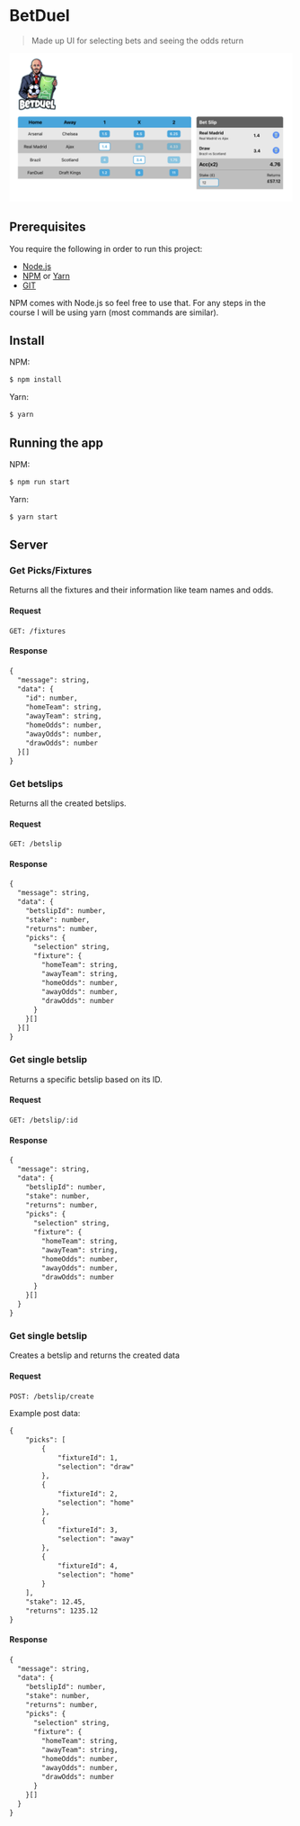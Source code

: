 # BetDuel
> Made up UI for selecting bets and seeing the odds return

![BetDuel](https://github.com/darrenkeen/betduel/blob/main/src/assets/betduel-web.png?raw=true)

## Prerequisites
You require the following in order to run this project:
- [Node.js](https://nodejs.org/en/download/)
- [NPM](https://docs.npmjs.com/downloading-and-installing-node-js-and-npm) or [Yarn](https://classic.yarnpkg.com/lang/en/docs/install/)
- [GIT](https://git-scm.com/book/en/v2/Getting-Started-Installing-Git)

NPM comes with Node.js so feel free to use that. For any steps in the course I will be using yarn (most commands are similar).

## Install
NPM:
```sh
$ npm install
```

Yarn:
```sh
$ yarn
```

## Running the app
NPM:
```sh
$ npm run start
```

Yarn:
```sh
$ yarn start
```

## Server 

### Get Picks/Fixtures
Returns all the fixtures and their information like team names and odds.

#### Request
```
GET: /fixtures
```
#### Response
```
{
  "message": string,
  "data": {
    "id": number,
    "homeTeam": string,
    "awayTeam": string,
    "homeOdds": number,
    "awayOdds": number,
    "drawOdds": number
  }[]
}
```


### Get betslips
Returns all the created betslips.

#### Request
```
GET: /betslip
```
#### Response
```
{
  "message": string,
  "data": {
    "betslipId": number,
    "stake": number,
    "returns": number,
    "picks": {
      "selection" string,
      "fixture": {
        "homeTeam": string,
        "awayTeam": string,
        "homeOdds": number,
        "awayOdds": number,
        "drawOdds": number
      }
    }[]
  }[]
}
```

### Get single betslip
Returns a specific betslip based on its ID.

#### Request
```
GET: /betslip/:id
```
#### Response
```
{
  "message": string,
  "data": {
    "betslipId": number,
    "stake": number,
    "returns": number,
    "picks": {
      "selection" string,
      "fixture": {
        "homeTeam": string,
        "awayTeam": string,
        "homeOdds": number,
        "awayOdds": number,
        "drawOdds": number
      }
    }[]
  }
}
```

### Get single betslip
Creates a betslip and returns the created data

#### Request
```
POST: /betslip/create
```
Example post data:
```
{
	"picks": [
		{
			"fixtureId": 1,
			"selection": "draw"
		},
		{
			"fixtureId": 2,
			"selection": "home"
		},
		{
			"fixtureId": 3,
			"selection": "away"
		},
		{
			"fixtureId": 4,
			"selection": "home"
		}
	],
	"stake": 12.45,
	"returns": 1235.12
}
```

#### Response
```
{
  "message": string,
  "data": {
    "betslipId": number,
    "stake": number,
    "returns": number,
    "picks": {
      "selection" string,
      "fixture": {
        "homeTeam": string,
        "awayTeam": string,
        "homeOdds": number,
        "awayOdds": number,
        "drawOdds": number
      }
    }[]
  }
}
```